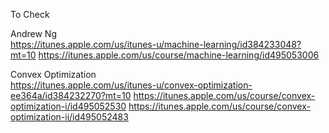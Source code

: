 To Check

Andrew Ng  
https://itunes.apple.com/us/itunes-u/machine-learning/id384233048?mt=10
https://itunes.apple.com/us/course/machine-learning/id495053006

Convex Optimization  
https://itunes.apple.com/us/itunes-u/convex-optimization-ee364a/id384232270?mt=10
https://itunes.apple.com/us/course/convex-optimization-i/id495052530
https://itunes.apple.com/us/course/convex-optimization-ii/id495052483
